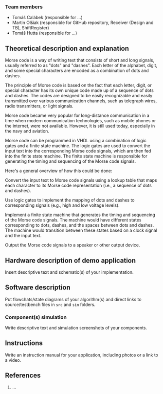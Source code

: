 ### Team members

* Tomáš Calábek (responsible for ...)
* Martin Olšiak (responsible for GitHub repository, Receiver (Design and TB), ShiftRegister)
* Tomáš Hutta (responsible for ...)

## Theoretical description and explanation

Morse code is a way of writing text that consists of short and long signals, usually referred to as "dots" and "dashes". Each letter of the alphabet, digit, and some special characters are encoded as a combination of dots and dashes.

The principle of Morse code is based on the fact that each letter, digit, or special character has its own unique code made up of a sequence of dots and dashes. The codes are designed to be easily recognizable and easily transmitted over various communication channels, such as telegraph wires, radio transmitters, or light signals.

Morse code became very popular for long-distance communication in a time when modern communication technologies, such as mobile phones or the internet, were not available. However, it is still used today, especially in the navy and aviation.

Morse code can be programmed in VHDL using a combination of logic gates and a finite state machine. The logic gates are used to convert the input text into the corresponding Morse code signals, which are then fed into the finite state machine. The finite state machine is responsible for generating the timing and sequencing of the Morse code signals.

Here's a general overview of how this could be done:

Convert the input text to Morse code signals using a lookup table that maps each character to its Morse code representation (i.e., a sequence of dots and dashes).

Use logic gates to implement the mapping of dots and dashes to corresponding signals (e.g., high and low voltage levels).

Implement a finite state machine that generates the timing and sequencing of the Morse code signals. The machine would have different states corresponding to dots, dashes, and the spaces between dots and dashes. The machine would transition between these states based on a clock signal and the input text.

Output the Morse code signals to a speaker or other output device.

## Hardware description of demo application

Insert descriptive text and schematic(s) of your implementation.

## Software description

Put flowchats/state diagrams of your algorithm(s) and direct links to source/testbench files in `src` and `sim` folders. 

### Component(s) simulation

Write descriptive text and simulation screenshots of your components.

## Instructions

Write an instruction manual for your application, including photos or a link to a video.

## References

1. ...
